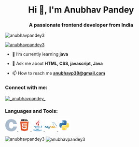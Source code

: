 <h1 align="center">Hi 👋, I'm Anubhav Pandey</h1>
<h3 align="center">A passionate frontend developer from India</h3>

<p align="left"> <img src="https://komarev.com/ghpvc/?username=anubhavpandey3&label=Profile%20views&color=0e75b6&style=flat" alt="anubhavpandey3" /> </p>

<p align="left"> <a href="https://github.com/ryo-ma/github-profile-trophy"><img src="https://github-profile-trophy.vercel.app/?username=anubhavpandey3" alt="anubhavpandey3" /></a> </p>

- 🌱 I’m currently learning **java**

- 💬 Ask me about **HTML, CSS, javascript, Java**

- 📫 How to reach me **anubhavp38@gmail.com**

<h3 align="left">Connect with me:</h3>
<p align="left">
<a href="https://instagram.com/_anubhavpandey_" target="blank"><img align="center" src="https://raw.githubusercontent.com/rahuldkjain/github-profile-readme-generator/master/src/images/icons/Social/instagram.svg" alt="_anubhavpandey_" height="30" width="40" /></a>
</p>

<h3 align="left">Languages and Tools:</h3>
<p align="left"> <a href="https://www.cprogramming.com/" target="_blank" rel="noreferrer"> <img src="https://raw.githubusercontent.com/devicons/devicon/master/icons/c/c-original.svg" alt="c" width="40" height="40"/> </a> <a href="https://www.w3.org/html/" target="_blank" rel="noreferrer"> <img src="https://raw.githubusercontent.com/devicons/devicon/master/icons/html5/html5-original-wordmark.svg" alt="html5" width="40" height="40"/> </a> <a href="https://www.java.com" target="_blank" rel="noreferrer"> <img src="https://raw.githubusercontent.com/devicons/devicon/master/icons/java/java-original.svg" alt="java" width="40" height="40"/> </a> <a href="https://www.mysql.com/" target="_blank" rel="noreferrer"> <img src="https://raw.githubusercontent.com/devicons/devicon/master/icons/mysql/mysql-original-wordmark.svg" alt="mysql" width="40" height="40"/> </a> <a href="https://www.python.org" target="_blank" rel="noreferrer"> <img src="https://raw.githubusercontent.com/devicons/devicon/master/icons/python/python-original.svg" alt="python" width="40" height="40"/> </a> </p>

<p><img align="left" src="https://github-readme-stats.vercel.app/api/top-langs?username=anubhavpandey3&show_icons=true&locale=en&layout=compact" alt="anubhavpandey3" /></p>

<p>&nbsp;<img align="center" src="https://github-readme-stats.vercel.app/api?username=anubhavpandey3&show_icons=true&locale=en" alt="anubhavpandey3" /></p>
